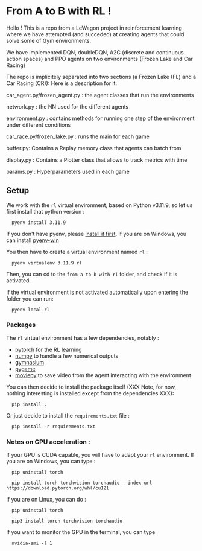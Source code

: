 # From A to B with RL !

Hello ! This is a repo from a LeWagon project in reinforcement learning where we have attempted (and succeded) at creating agents that could solve some of Gym environments.

We have implemented DQN, doubleDQN, A2C (discrete and continuous action spaces) and PPO agents on two environments (Frozen Lake and Car Racing)

The repo is implicitely separated into two sections (a Frozen Lake (FL) and a  Car Racing (CR)):
Here is a description for it:

car_agent.py/frozen_agent.py : the agent classes that run the environments

network.py : the NN used for the different agents

environment.py : contains methods for running one step of the environment under different conditions

car_race.py/frozen_lake.py : runs the main for each game

buffer.py: Contains a Replay memory class that agents can batch from 

display.py : Contains a Plotter class that allows to track metrics with time

params.py : Hyperparameters used in each game

## Setup

We work with the `rl` virtual environment, based on Python v3.11.9, so let us
first install that python version :

```
  pyenv install 3.11.9
```

If you don't have pyenv, please [install it first](https://github.com/pyenv/pyenv).
If you are on Windows, you can install [pyenv-win](https://pyenv-win.github.io/pyenv-win/)

You then have to create a virtual environment named `rl` :

```
  pyenv virtualenv 3.11.9 rl
````

Then, you can cd to the `from-a-to-b-with-rl` folder, and check if it is activated.

If the virtual environment is not activated automatically upon entering the folder you can run:

```
  pyenv local rl
````

### Packages

The `rl` virtual environment has a few dependencies, notably :

- [pytorch](https://pytorch.org/) for the RL learning
- [numpy](https://numpy.org/) to handle a few numerical outputs
- [gymnasium](https://gymnasium.farama.org/)
- [pygame](https://www.pygame.org/news)
- [moviepy](https://pypi.org/project/moviepy/) to save video from the agent interacting with the environment

You can then decide to install the package itself (XXX
Note, for now, nothing interesting is installed except from the dependencies XXX):

```
  pip install .
````

Or just decide to install the `requirements.txt` file :

```
  pip install -r requirements.txt
```

### Notes on GPU acceleration :

If your GPU is CUDA capable, you will have to adapt your `rl` environment. If you are on Windows, you can type :

```
  pip uninstall torch

  pip install torch torchvision torchaudio --index-url https://download.pytorch.org/whl/cu121
```

If you are on Linux, you can do :

```
  pip uninstall torch

  pip3 install torch torchvision torchaudio
```

If you want to monitor the GPU in the terminal, you can type 

```
  nvidia-smi -l 1
```
